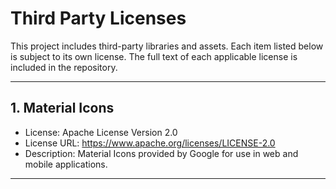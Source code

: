 # Third Party Licenses

This project includes third-party libraries and assets. Each item listed below is subject to its own license. The full text of each applicable license is included in the repository.

---

## 1. Material Icons
- License: Apache License Version 2.0
- License URL: https://www.apache.org/licenses/LICENSE-2.0
- Description: Material Icons provided by Google for use in web and mobile applications.

---
